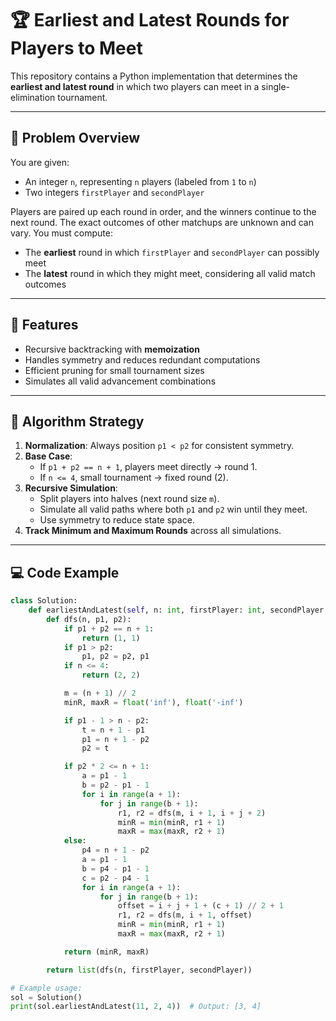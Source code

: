 # 🏆 Earliest and Latest Rounds for Players to Meet

This repository contains a Python implementation that determines the **earliest and latest round** in which two players can meet in a single-elimination tournament.

---

## 📘 Problem Overview

You are given:
- An integer `n`, representing `n` players (labeled from `1` to `n`)
- Two integers `firstPlayer` and `secondPlayer`

Players are paired up each round in order, and the winners continue to the next round. The exact outcomes of other matchups are unknown and can vary. You must compute:

- The **earliest** round in which `firstPlayer` and `secondPlayer` can possibly meet
- The **latest** round in which they might meet, considering all valid match outcomes

---

## 🚀 Features

- Recursive backtracking with **memoization**
- Handles symmetry and reduces redundant computations
- Efficient pruning for small tournament sizes
- Simulates all valid advancement combinations

---

## 🧠 Algorithm Strategy

1. **Normalization**: Always position `p1 < p2` for consistent symmetry.
2. **Base Case**:
   - If `p1 + p2 == n + 1`, players meet directly → round 1.
   - If `n <= 4`, small tournament → fixed round (2).
3. **Recursive Simulation**:
   - Split players into halves (next round size `m`).
   - Simulate all valid paths where both `p1` and `p2` win until they meet.
   - Use symmetry to reduce state space.
4. **Track Minimum and Maximum Rounds** across all simulations.

---

## 💻 Code Example

```python
class Solution:
    def earliestAndLatest(self, n: int, firstPlayer: int, secondPlayer: int) -> list[int]:
        def dfs(n, p1, p2):
            if p1 + p2 == n + 1:
                return (1, 1)
            if p1 > p2:
                p1, p2 = p2, p1
            if n <= 4:
                return (2, 2)

            m = (n + 1) // 2
            minR, maxR = float('inf'), float('-inf')

            if p1 - 1 > n - p2:
                t = n + 1 - p1
                p1 = n + 1 - p2
                p2 = t

            if p2 * 2 <= n + 1:
                a = p1 - 1
                b = p2 - p1 - 1
                for i in range(a + 1):
                    for j in range(b + 1):
                        r1, r2 = dfs(m, i + 1, i + j + 2)
                        minR = min(minR, r1 + 1)
                        maxR = max(maxR, r2 + 1)
            else:
                p4 = n + 1 - p2
                a = p1 - 1
                b = p4 - p1 - 1
                c = p2 - p4 - 1
                for i in range(a + 1):
                    for j in range(b + 1):
                        offset = i + j + 1 + (c + 1) // 2 + 1
                        r1, r2 = dfs(m, i + 1, offset)
                        minR = min(minR, r1 + 1)
                        maxR = max(maxR, r2 + 1)

            return (minR, maxR)

        return list(dfs(n, firstPlayer, secondPlayer))

# Example usage:
sol = Solution()
print(sol.earliestAndLatest(11, 2, 4))  # Output: [3, 4]
